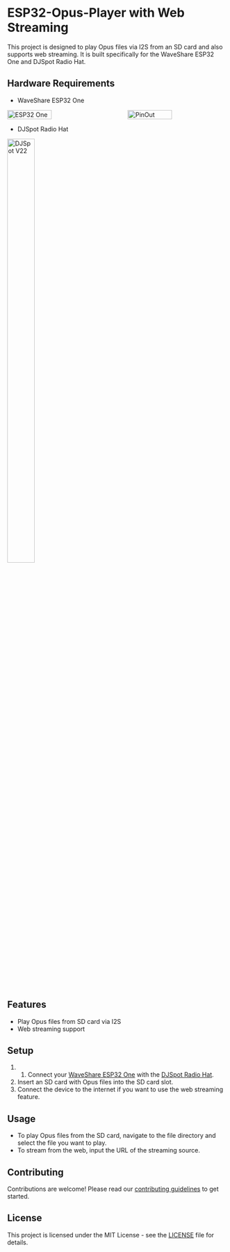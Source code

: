 # ESP32-Opus-Player with Web Streaming

This project is designed to play Opus files via I2S from an SD card and also supports web streaming. It is built specifically for the WaveShare ESP32 One and DJSpot Radio Hat.

## Hardware Requirements

- WaveShare ESP32 One
<div style="display: flex; justify-content: space-between;">
    <img src="https://www.waveshare.com/img/devkit/accBoard/ESP32-One/ESP32-One-details-1.jpg" alt="ESP32 One" style="width: 45%; height: auto;" />
    <img src="https://www.waveshare.com/w/upload/f/f7/ESP32-One-details-inter.jpg" alt="PinOut" style="width: 45%; height: auto;" />
</div>

- DJSpot Radio Hat
<div style="width: 50%;">
    <img src="https://github.com/GabeHC/ESP32-Opus-Player/assets/5255323/0110e880-e6f3-42f5-9702-3e36e16785f1" alt="DJSpot V22" style="width: 50%; height: auto;" />
</div>



## Features

- Play Opus files from SD card via I2S
- Web streaming support

## Setup

1. 1. Connect your [WaveShare ESP32 One](https://www.waveshare.com/wiki/ESP32_One) with the [DJSpot Radio Hat](https://www.qrz.com/db/BV5DJ).
2. Insert an SD card with Opus files into the SD card slot.
3. Connect the device to the internet if you want to use the web streaming feature.

## Usage

- To play Opus files from the SD card, navigate to the file directory and select the file you want to play.
- To stream from the web, input the URL of the streaming source.

## Contributing

Contributions are welcome! Please read our [contributing guidelines](CONTRIBUTING.md) to get started.

## License

This project is licensed under the MIT License - see the [LICENSE](LICENSE.md) file for details.